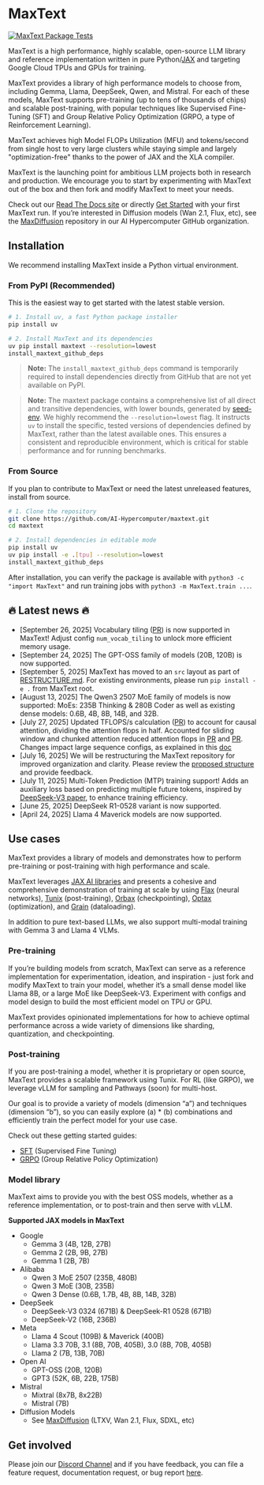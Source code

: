 <!--
 # Copyright 2023–2025 Google LLC
#
# Licensed under the Apache License, Version 2.0 (the "License");
# you may not use this file except in compliance with the License.
# You may obtain a copy of the License at
#
#    https://www.apache.org/licenses/LICENSE-2.0
#
# Unless required by applicable law or agreed to in writing, software
# distributed under the License is distributed on an "AS IS" BASIS,
# WITHOUT WARRANTIES OR CONDITIONS OF ANY KIND, either express or implied.
# See the License for the specific language governing permissions and
# limitations under the License.
 -->

# MaxText

[![MaxText Package Tests](https://github.com/AI-Hypercomputer/maxtext/actions/workflows/RunTests.yml/badge.svg)](https://github.com/AI-Hypercomputer/maxtext/actions/workflows/build_and_test_maxtext.yml)

MaxText is a high performance, highly scalable, open-source LLM library and reference implementation written in pure Python/[JAX](https://docs.jax.dev/en/latest/jax-101.html) and targeting Google Cloud TPUs and GPUs for training. 

MaxText provides a library of high performance models to choose from, including Gemma, Llama, DeepSeek, Qwen, and Mistral. For each of these models, MaxText supports pre-training (up to tens of thousands of chips) and scalable post-training, with popular techniques like Supervised Fine-Tuning (SFT) and Group Relative Policy Optimization (GRPO, a type of Reinforcement Learning). 

MaxText achieves high Model FLOPs Utilization (MFU) and tokens/second from single host to very large clusters while staying simple and largely "optimization-free" thanks to the power of JAX and the XLA compiler.

MaxText is the launching point for ambitious LLM projects both in research and production. We encourage you to start by experimenting with MaxText out of the box and then fork and modify MaxText to meet your needs.

Check out our [Read The Docs site](https://maxtext.readthedocs.io/en/latest/) or directly [Get Started](https://maxtext.readthedocs.io/en/latest/tutorials/first_run.html) with your first MaxText run. If you’re interested in Diffusion models (Wan 2.1, Flux, etc), see the [MaxDiffusion](https://github.com/AI-Hypercomputer/maxdiffusion) repository in our AI Hypercomputer GitHub organization. 

## Installation

We recommend installing MaxText inside a Python virtual environment.

### From PyPI (Recommended)
This is the easiest way to get started with the latest stable version.

```bash
# 1. Install uv, a fast Python package installer
pip install uv

# 2. Install MaxText and its dependencies
uv pip install maxtext --resolution=lowest
install_maxtext_github_deps
```
> **Note:** The `install_maxtext_github_deps` command is temporarily required to install dependencies directly from GitHub that are not yet available on PyPI.

> **Note:** The maxtext package contains a comprehensive list of all direct and transitive dependencies, with lower bounds, generated by [seed-env](https://github.com/google-ml-infra/actions/tree/main/python_seed_env). We highly recommend the `--resolution=lowest` flag. It instructs `uv` to install the specific, tested versions of dependencies defined by MaxText, rather than the latest available ones. This ensures a consistent and reproducible environment, which is critical for stable performance and for running benchmarks.

### From Source
If you plan to contribute to MaxText or need the latest unreleased features, install from source.

```bash
# 1. Clone the repository
git clone https://github.com/AI-Hypercomputer/maxtext.git
cd maxtext

# 2. Install dependencies in editable mode
pip install uv
uv pip install -e .[tpu] --resolution=lowest
install_maxtext_github_deps
```

After installation, you can verify the package is available with `python3 -c "import MaxText"` and run training jobs with `python3 -m MaxText.train ...`.

## 🔥 Latest news 🔥

* \[September 26, 2025\] Vocabulary tiling ([PR](https://github.com/AI-Hypercomputer/maxtext/pull/2242)) is now supported in MaxText! Adjust config `num_vocab_tiling` to unlock more efficient memory usage.
* \[September 24, 2025\] The GPT-OSS family of models (20B, 120B) is now supported.
* \[September 5, 2025\] MaxText has moved to an `src` layout as part of [RESTRUCTURE.md](RESTRUCTURE.md). For existing environments, please run `pip install -e .` from MaxText root.
* \[August 13, 2025\] The Qwen3 2507 MoE family of models is now supported: MoEs: 235B Thinking & 280B Coder as well as existing dense models: 0.6B, 4B, 8B, 14B, and 32B.  
* \[July 27, 2025\] Updated TFLOPS/s calculation ([PR](https://github.com/AI-Hypercomputer/maxtext/pull/1988)) to account for causal attention, dividing the attention flops in half. Accounted for sliding window and chunked attention reduced attention flops in [PR](https://github.com/AI-Hypercomputer/maxtext/pull/2009) and [PR](https://github.com/AI-Hypercomputer/maxtext/pull/2030). Changes impact large sequence configs, as explained in this [doc](https://github.com/AI-Hypercomputer/maxtext/blob/main/docs/guides/performance_metrics.md)  
* \[July 16, 2025\] We will be restructuring the MaxText repository for improved organization and clarity. Please review the [proposed structure](https://github.com/AI-Hypercomputer/maxtext/blob/main/RESTRUCTURE.md) and provide feedback.  
* \[July 11, 2025\] Multi-Token Prediction (MTP) training support\! Adds an auxiliary loss based on predicting multiple future tokens, inspired by [DeepSeek-V3 paper](https://arxiv.org/html/2412.19437v1), to enhance training efficiency.  
* \[June 25, 2025\] DeepSeek R1-0528 variant is now supported.  
* \[April 24, 2025\] Llama 4 Maverick models are now supported.

## Use cases

MaxText provides a library of models and demonstrates how to perform pre-training or post-training with high performance and scale. 

MaxText leverages [JAX AI libraries](https://docs.jaxstack.ai/en/latest/getting_started.html) and presents a cohesive and comprehensive demonstration of training at scale by using [Flax](https://flax.readthedocs.io/en/latest/) (neural networks), [Tunix](https://github.com/google/tunix) (post-training), [Orbax](https://orbax.readthedocs.io/en/latest/) (checkpointing), [Optax](https://optax.readthedocs.io/en/latest/) (optimization), and [Grain](https://google-grain.readthedocs.io/en/latest/) (dataloading).

In addition to pure text-based LLMs, we also support multi-modal training with Gemma 3 and Llama 4 VLMs.

### Pre-training

If you’re building models from scratch, MaxText can serve as a reference implementation for experimentation, ideation, and inspiration \- just fork and modify MaxText to train your model, whether it’s a small dense model like Llama 8B, or a large MoE like DeepSeek-V3. Experiment with configs and model design to build the most efficient model on TPU or GPU. 

MaxText provides opinionated implementations for how to achieve optimal performance across a wide variety of dimensions like sharding, quantization, and checkpointing. 

### Post-training

If you are post-training a model, whether it is proprietary or open source, MaxText provides a scalable framework using Tunix. For RL (like GRPO), we leverage vLLM for sampling and Pathways (soon) for multi-host. 

Our goal is to provide a variety of models (dimension “a”) and techniques (dimension “b”), so you can easily explore (a) \* (b) combinations and efficiently train the perfect model for your use case.

Check out these getting started guides:

* [SFT](https://github.com/AI-Hypercomputer/maxtext/blob/main/end_to_end/tpu/llama3.1/8b/run_sft.sh) (Supervised Fine Tuning)  
* [GRPO](https://maxtext.readthedocs.io/en/latest/tutorials/grpo.html) (Group Relative Policy Optimization)

### Model library

MaxText aims to provide you with the best OSS models, whether as a reference implementation, or to post-train and then serve with vLLM. 

**Supported JAX models in MaxText**

* Google  
  * Gemma 3 (4B, 12B, 27B)  
  * Gemma 2 (2B, 9B, 27B)  
  * Gemma 1 (2B, 7B)  
* Alibaba  
  * Qwen 3 MoE 2507 (235B, 480B)  
  * Qwen 3 MoE (30B, 235B)  
  * Qwen 3 Dense (0.6B, 1.7B, 4B, 8B, 14B, 32B)  
* DeepSeek  
  * DeepSeek-V3 0324 (671B) & DeepSeek-R1 0528 (671B)
  * DeepSeek-V2 (16B, 236B)  
* Meta  
  * Llama 4 Scout (109B) & Maverick (400B)  
  * Llama 3.3 70B, 3.1 (8B, 70B, 405B), 3.0 (8B, 70B, 405B)  
  * Llama 2 (7B, 13B, 70B)  
* Open AI  
  * GPT-OSS (20B, 120B)
  * GPT3 (52K, 6B, 22B, 175B)  
* Mistral  
  * Mixtral (8x7B, 8x22B)  
  * Mistral (7B)  
* Diffusion Models  
  * See [MaxDiffusion](https://github.com/AI-Hypercomputer/maxdiffusion) (LTXV, Wan 2.1, Flux, SDXL, etc)

## Get involved

Please join our [Discord Channel](https://discord.com/invite/2H9PhvTcDU) and if you have feedback, you can file a feature request, documentation request, or bug report [here](https://github.com/AI-Hypercomputer/maxtext/issues/new/choose).
